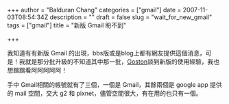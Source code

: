 +++
author = "Balduran Chang"
categories = ["gmail"]
date = 2007-11-03T08:54:34Z
description = ""
draft = false
slug = "wait_for_new_gmail"
tags = ["gmail"]
title = "新版 Gmail 盼不到"

+++


我知道有有新版 Gmail 的出現，bbs版或是blog上都有網友提供這個消息，可是！我就是那分批升級的不知道其中那一批，[Goston](http://www.goston.net/2007/11/01/1089/)談到新版的使用經驗，我也想踹踹看阿阿阿阿阿！

手中 Gmail相關的帳號就有了三個，一個是 Gmail，其餘兩個是 google app 提供的 mail 空間，交大 g2 和 pixnet，儘管空間很大，有在用的也只有一個。


